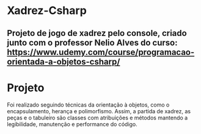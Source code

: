 # Xadrez-Csharp

## Projeto de jogo de xadrez pelo console, criado junto com o professor Nelio Alves do curso: https://www.udemy.com/course/programacao-orientada-a-objetos-csharp/ 

# Projeto
 Foi realizado seguindo técnicas da orientação à objetos, como o encapsulamento, herança e polimorfismo. Assim, a partida de xadrez, as peças e o tabuleiro são classes com atribuições e métodos mantendo a legibilidade, manutenção e performance do código. 
